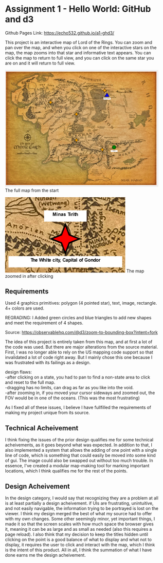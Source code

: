 Assignment 1 - Hello World: GitHub and d3  
===

Github Pages Link: https://echo532.github.io/a1-ghd3/


This project is an interactive map of Lord of the Rings. You can zoom and pan over the map, and when you click on one of the interactive stars on the map, the map zooms into that star and informative text appears. You can click the map to return to full view, and you can click on the same star you are on and it will return to full view.

![The full map from the start](ReadmeScreenshot1.png)
The full map from the start

![The map zoomed in after clicking](ReadmeScreenshot2.png)
The map zoomed in after clicking

Requirements
---

Used 4 graphics primitives: polygon (4 pointed star), text, image, rectangle. 4+ colors are used.

REGRADING: I Added green circles and blue triangles to add new shapes and meet the requirement of 4 shapes.

Source: https://observablehq.com/@d3/zoom-to-bounding-box?intent=fork

The idea of this project is entirely taken from this map, and at first a lot of the code was used. But there are major alterations from the source material. First, I was no longer able to rely on the US mapping code support so that invalidated a lot of code right away. But I mainly chose this one because I was frustrated with its failings as a design.

design flaws:  
-after clicking on a state, you had to pan to find a non-state area to click and reset to the full map.  
-dragging has no limits, can drag as far as you like into the void.  
-after zooming in, if you moved your cursor sideways and zoomed out, the FOV would be in one of the oceans. (This was the most frustrating)  

As I fixed all of these issues, I believe I have fullfilled the requirements of making my project unique from its source.

Technical Acheivement
---

I think fixing the issues of the prior design qualifies me for some technical acheivements, as it goes beyond what was expected. In addition to that, I also implemented a system that allows the adding of one point with a single line of code, which is something that could easily be moved into some kind of gui. The image could also be swapped out without too much trouble. In essence, I've created a modular map-making tool for marking important locations, which I think qualifies me for the rest of the points.



Design Acheivement
---

In the design category, I would say that recognizing they are a problem at all is at least partially a design acheivement. if UIs are frustrating, unintuitive, and not easily navigable, the information trying to be portrayed is lost on the viewer. I think my design merged the best of what my source had to offer with my own changes. Some other seemingly minor, yet important things, I made it so that the screen scales with how much space the browser gives it, meaning it can be as large and as small as needed (also this requires a page reload). I also think that my decision to keep the titles hidden until clicking on the point is a good balance of what to display and what not to display, it requires the user to click and interact with the map, which I think is the intent of this product. All in all, I think the summation of what I have done earns me the design acheivement.